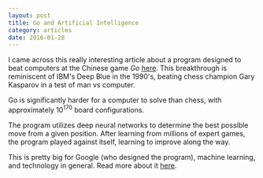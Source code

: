 ```yaml
---
layout: post
title: Go and Artificial Intelligence
category: articles
date: 2016-01-28
---
```


I came across this really interesting article about a program designed to beat computers at the Chinese game *Go* [here](http://www.nature.com/news/google-ai-algorithm-masters-ancient-game-of-go-1.19234). This breakthrough is reminiscent of IBM's Deep Blue in the 1990's, beating chess champion Gary Kasparov in a test of man vs computer. 

Go is significantly harder for a computer to solve than chess, with approximately 10<sup>170</sup> board configurations.

The program utilizes deep neural networks to determine the best possible move from a given position. After learning from millions of expert games, the program played against itself, learning to improve along the way.

This is pretty big for Google (who designed the program), machine learning, and technology in general. Read more about it [here](http://www.nature.com/news/google-ai-algorithm-masters-ancient-game-of-go-1.19234).

